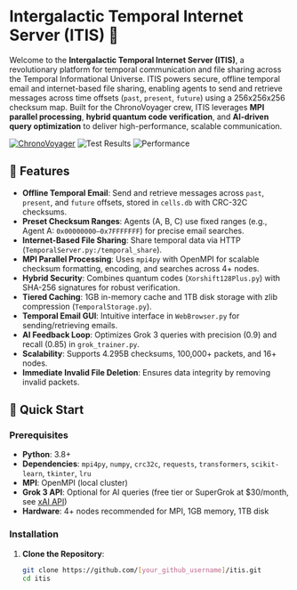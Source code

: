 # Intergalactic Temporal Internet Server (ITIS) 🌌

Welcome to the **Intergalactic Temporal Internet Server (ITIS)**, a revolutionary platform for temporal communication and file sharing across the Temporal Informational Universe. ITIS powers secure, offline temporal email and internet-based file sharing, enabling agents to send and retrieve messages across time offsets (`past`, `present`, `future`) using a 256x256x256 checksum map. Built for the ChronoVoyager crew, ITIS leverages **MPI parallel processing**, **hybrid quantum code verification**, and **AI-driven query optimization** to deliver high-performance, scalable communication.

[![ChronoVoyager](https://img.shields.io/badge/ChronoVoyager-ITIS-blueviolet)](https://github.com/[your_github_username]/itis)
![Test Results](https://img.shields.io/badge/Email%20Retrieval-95%25%20(19%2F20)-green)
![Performance](https://img.shields.io/badge/Performance-~2.8ms%2Fpacket-blue)

## 🌟 Features

- **Offline Temporal Email**: Send and retrieve messages across `past`, `present`, and `future` offsets, stored in `cells.db` with CRC-32C checksums.
- **Preset Checksum Ranges**: Agents (A, B, C) use fixed ranges (e.g., Agent A: `0x00000000–0x7FFFFFFF`) for precise email searches.
- **Internet-Based File Sharing**: Share temporal data via HTTP (`TemporalServer.py:/temporal_share`).
- **MPI Parallel Processing**: Uses `mpi4py` with OpenMPI for scalable checksum formatting, encoding, and searches across 4+ nodes.
- **Hybrid Security**: Combines quantum codes (`Xorshift128Plus.py`) with SHA-256 signatures for robust verification.
- **Tiered Caching**: 1GB in-memory cache and 1TB disk storage with zlib compression (`TemporalStorage.py`).
- **Temporal Email GUI**: Intuitive interface in `WebBrowser.py` for sending/retrieving emails.
- **AI Feedback Loop**: Optimizes Grok 3 queries with precision (0.9) and recall (0.85) in `grok_trainer.py`.
- **Scalability**: Supports 4.295B checksums, 100,000+ packets, and 16+ nodes.
- **Immediate Invalid File Deletion**: Ensures data integrity by removing invalid packets.

## 🚀 Quick Start

### Prerequisites
- **Python**: 3.8+
- **Dependencies**: `mpi4py`, `numpy`, `crc32c`, `requests`, `transformers`, `scikit-learn`, `tkinter`, `lru`
- **MPI**: OpenMPI (local cluster)
- **Grok 3 API**: Optional for AI queries (free tier or SuperGrok at $30/month, see [xAI API](https://x.ai/api))
- **Hardware**: 4+ nodes recommended for MPI, 1GB memory, 1TB disk

### Installation
1. **Clone the Repository**:
   ```bash
   git clone https://github.com/[your_github_username]/itis.git
   cd itis
